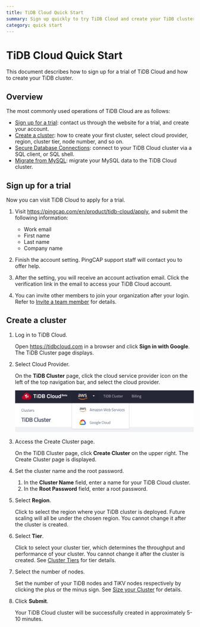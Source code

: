 ```yaml
---
title: TiDB Cloud Quick Start
summary: Sign up quickly to try TiDB Cloud and create your TiDB cluster.
category: quick start
---
```


# TiDB Cloud Quick Start

This document describes how to sign up for a trial of TiDB Cloud and how to create your TiDB cluster.

## Overview

The most commonly used operations of TiDB Cloud are as follows:

- [Sign up for a trial](#sign-up-for-a-trial): contact us through the website for a trial, and create your account.
- [Create a cluster](#create-a-cluster): how to create your first cluster, select cloud provider, region, cluster tier, node number, and so on.
- [Secure Database Connections](secure-database-connections.md): connect to your TiDB Cloud cluster via a SQL client, or SQL shell.
- [Migrate from MySQL](t-b-d): migrate your MySQL data to the TiDB Cloud cluster.  

## Sign up for a trial

Now you can visit TiDB Cloud to apply for a trial.

1. Visit <https://pingcap.com/en/product/tidb-cloud/apply>, and submit the following information:

    - Work email
    - First name
    - Last name
    - Company name

2. Finish the account setting. PingCAP support staff will contact you to offer help.

3. After the setting, you will receive an account activation email. Click the verification link in the email to access your TiDB Cloud account.

4. You can invite other members to join your organization after your login. Refer to [Invite a team member](t-b-d) for details.

## Create a cluster

1. Log in to TiDB Cloud.

    Open <https://tidbcloud.com> in a browser and click **Sign in with Google**. The TiDB Cluster page displays.

2. Select Cloud Provider.

    On the **TiDB Cluster** page, click the cloud service provider icon on the left of the top navigation bar, and select the cloud provider.

    ![Select Cloud Provider](/media/select-cloud-provider.png)

3. Access the Create Cluster page.

    On the TiDB Cluster page, click **Create Cluster** on the upper right. The Create Cluster page is displayed.

4. Set the cluster name and the root password.

    1. In the **Cluster Name** field, enter a name for your TiDB Cloud cluster.
    2. In the **Root Password** field, enter a root password.

5. Select **Region**.

    Click to select the region where your TiDB cluster is deployed. Future scaling will all be under the chosen region. You cannot change it after the cluster is created.

6. Select **Tier**.

    Click to select your cluster tier, which determines the throughput and performance of your cluster. You cannot change it after the cluster is created. See [Cluster Tiers](t-b-d) for tier details.

7. Select the number of nodes.

    Set the number of your TiDB nodes and TiKV nodes respectively by clicking the plus or the minus sign. See [Size your Cluster](t-b-d) for details.

8. Click **Submit**.

    Your TiDB Cloud cluster will be successfully created in approximately 5-10 minutes.
